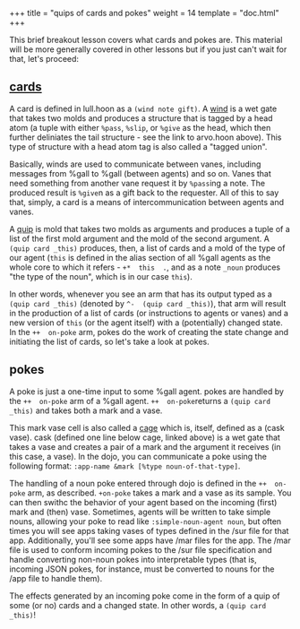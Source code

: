 +++
title = "quips of cards and pokes"
weight = 14
template = "doc.html"
+++

This brief breakout lesson covers what cards and pokes are. This material will be more generally covered in other lessons but if you just can't wait for that, let's proceed:

## [cards](https://github.com/urbit/urbit/blob/0f069a08e83dd0bcb2eea2e91ed611f0074ecbf8/pkg/arvo/sys/lull.hoon#L1660)
A card is defined in lull.hoon as a `(wind note gift)`.  A [wind](https://github.com/urbit/urbit/blob/master/pkg/arvo/sys/arvo.hoon#L122) is a wet gate that takes two molds and produces a structure that is tagged by a head atom (a tuple with either `%pass`, `%slip`, or `%give` as the head, which then further deliniates the tail structure - see the link to arvo.hoon above). This type of structure with a head atom tag is also called a "tagged union".

Basically, winds are used to communicate between vanes, including messages from %gall to %gall (between agents) and so on. Vanes that need something from another vane request it by `%pass`ing a note. The produced result is `%give`n as a gift back to the requester.  All of this to say that, simply, a card is a means of intercommunication between agents and vanes.

A [quip](https://urbit.org/docs/reference/library/1c/#quip) is mold that takes two molds as arguments and produces a tuple of a list of the first mold argument and the mold of the second argument. A `(quip card _this)` produces, then, a list of cards and a mold of the type of our agent (`this` is defined in the alias section of all %gall agents as the whole core to which it refers - `+*  this  .`, and as a note `_noun` produces "the type of the noun", which is in our case `this`).

In other words, whenever you see an arm that has its output typed as a `(quip card _this)` (denoted by `^-  (quip card _this)`), that arm will result in the production of a list of cards (or instructions to agents or vanes) and a new version of `this` (or the agent itself) with a (potentially) changed state. In the `++  on-poke` arm, pokes do the work of creating the state change and initiating the list of cards, so let's take a look at pokes.

## pokes
A poke is just a one-time input to some %gall agent. pokes are handled by the `++  on-poke` arm of a %gall agent. `++  on-poke`returns a `(quip card _this)` and takes both a mark and a vase.

This mark vase cell is also called a [cage](https://github.com/urbit/urbit/blob/0f069a08e83dd0bcb2eea2e91ed611f0074ecbf8/pkg/arvo/sys/arvo.hoon#L45) which is, itself, defined as a (cask vase). cask (defined one line below cage, linked above) is a wet gate that takes a vase and creates a pair of a mark and the argument it receives (in this case, a vase). In the dojo, you can communicate a poke using the following format: `:app-name &mark [%type noun-of-that-type]`.

The handling of a noun poke entered through dojo is defined in the `++  on-poke` arm, as described. `+on-poke` takes a mark and a vase as its sample. You can then swithc the behavior of your agent based on the incoming (first) mark and (then) vase. Sometimes, agents will be written to take simple nouns, allowing your poke to read like `:simple-noun-agent noun`, but often times you will see apps taking vases of types defined in the /sur file for that app. Additionally, you'll see some apps have /mar files for the app. The /mar file is used to conform incoming pokes to the /sur file specification and handle converting non-noun pokes into interpretable types (that is, incoming JSON pokes, for instance, must be converted to nouns for the /app file to handle them).

The effects generated by an incoming poke come in the form of a quip of some (or no) cards and a changed state. In other words, a `(quip card _this)`!